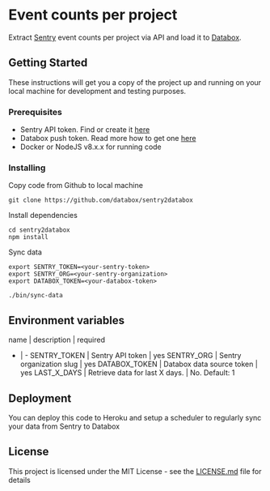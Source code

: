 # Event counts per project

Extract [Sentry](https://sentry.io/) event counts per project via API and load it to [Databox](https://databox.com).

## Getting Started

These instructions will get you a copy of the project up and running on your local machine for development and testing purposes.

### Prerequisites

- Sentry API token. Find or create it [here](https://sentry.io/api/)
- Databox push token. Read more how to get one [here](https://developers.databox.com/api/#get-your-token)
- Docker or NodeJS v8.x.x for running code

### Installing

Copy code from Github to local machine

```
git clone https://github.com/databox/sentry2databox
```

Install dependencies

```
cd sentry2databox
npm install
```

Sync data

```
export SENTRY_TOKEN=<your-sentry-token>
export SENTRY_ORG=<your-sentry-organization>
export DATABOX_TOKEN=<your-databox-token>

./bin/sync-data
```

## Environment variables

name | description | required
- | -
SENTRY_TOKEN | Sentry API token | yes
SENTRY_ORG | Sentry organization slug | yes
DATABOX_TOKEN | Databox data source token | yes
LAST_X_DAYS | Retrieve data for last X days. | No. Default: 1

## Deployment

You can deploy this code to Heroku and setup a scheduler to regularly sync your data from Sentry to Databox

## License

This project is licensed under the MIT License - see the [LICENSE.md](LICENSE.md) file for details
